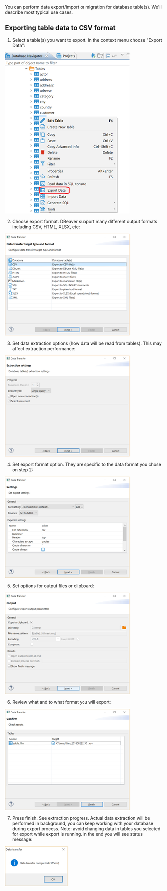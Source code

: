 You can perform data export/import or migration for database table(s).
We'll describe most typical use cases.

## Exporting table data to CSV format

1. Select a table(s) you want to export. In the context menu choose "Export Data":
<img src="images/dt/dt-export_menu.png" width="400"/>

2. Choose export format. DBeaver support many different output formats including CSV, HTML, XLSX, etc:
<img src="images/dt/dt-export-format.png" width="400"/>

3. Set data extraction options (how data will be read from tables). This may affect extraction performance:
<img src="images/dt/dt-options-extract.png" width="400"/>

4. Set export format option. They are specific to the data format you chose on step 2:
<img src="images/dt/dt-options-format.png" width="400"/>

5. Set options for output files or clipboard:
<img src="images/dt/dt-options-output.png" width="400"/>

6. Review what and to what format you will export:
<img src="images/dt/dt-export-final.png" width="400"/>

7. Press finish. See extraction progress. Actual data extraction will be performed in background, you can keep working with your database during export process.
Note: avoid changing data in tables you selected for export while export is running.
In the end you will see status message:
<img src="images/dt/dt_message-success.png" width="200"/>

